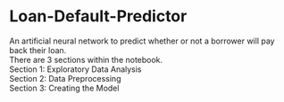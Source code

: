 # Loan-Default-Predictor
An artificial neural network to predict whether or not a borrower will pay back their loan. <br/>
There are 3 sections within the notebook. <br/>
Section 1: Exploratory Data Analysis <br/>
Section 2: Data Preprocessing <br/>
Section 3: Creating the Model <br/>
